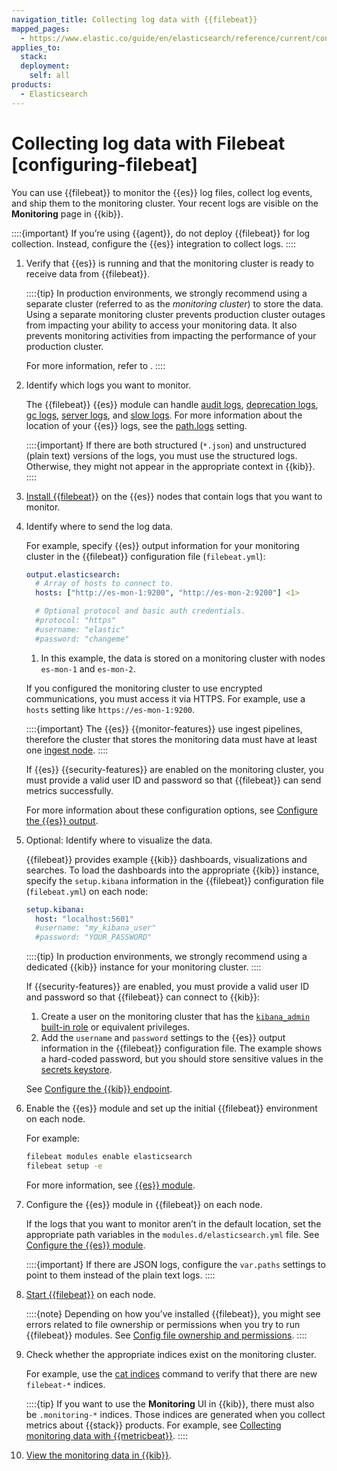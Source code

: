 ```yaml
---
navigation_title: Collecting log data with {{filebeat}}
mapped_pages:
  - https://www.elastic.co/guide/en/elasticsearch/reference/current/configuring-filebeat.html
applies_to:
  stack:
  deployment:
    self: all
products:
  - Elasticsearch
---
```




# Collecting log data with Filebeat [configuring-filebeat]


You can use {{filebeat}} to monitor the {{es}} log files, collect log events, and ship them to the monitoring cluster. Your recent logs are visible on the **Monitoring** page in {{kib}}.

::::{important}
If you’re using {{agent}}, do not deploy {{filebeat}} for log collection. Instead, configure the {{es}} integration to collect logs.
::::


1. Verify that {{es}} is running and that the monitoring cluster is ready to receive data from {{filebeat}}.

    ::::{tip}
    In production environments, we strongly recommend using a separate cluster (referred to as the *monitoring cluster*) to store the data. Using a separate monitoring cluster prevents production cluster outages from impacting your ability to access your monitoring data. It also prevents monitoring activities from impacting the performance of your production cluster. 
    
    For more information, refer to [](/deploy-manage/monitor/stack-monitoring/es-self-monitoring-prod.md).
    ::::

2. Identify which logs you want to monitor.

    The {{filebeat}} {{es}} module can handle [audit logs](../../security/logging-configuration/logfile-audit-output.md), [deprecation logs](/deploy-manage/monitor/logging-configuration/elasticsearch-deprecation-logs.md), [gc logs](elasticsearch://reference/elasticsearch/jvm-settings.md#gc-logging), [server logs](../logging-configuration/elasticsearch-log4j-configuration-self-managed.md), and [slow logs](elasticsearch://reference/elasticsearch/index-settings/slow-log.md). For more information about the location of your {{es}} logs, see the [path.logs](../../deploy/self-managed/important-settings-configuration.md#path-settings) setting.

    ::::{important}
    If there are both structured (`*.json`) and unstructured (plain text) versions of the logs, you must use the structured logs. Otherwise, they might not appear in the appropriate context in {{kib}}.
    ::::

3. [Install {{filebeat}}](beats://reference/filebeat/filebeat-installation-configuration.md) on the {{es}} nodes that contain logs that you want to monitor.
4. Identify where to send the log data.

    For example, specify {{es}} output information for your monitoring cluster in the {{filebeat}} configuration file (`filebeat.yml`):

    ```yaml
    output.elasticsearch:
      # Array of hosts to connect to.
      hosts: ["http://es-mon-1:9200", "http://es-mon-2:9200"] <1>

      # Optional protocol and basic auth credentials.
      #protocol: "https"
      #username: "elastic"
      #password: "changeme"
    ```

    1. In this example, the data is stored on a monitoring cluster with nodes `es-mon-1` and `es-mon-2`.


    If you configured the monitoring cluster to use encrypted communications, you must access it via HTTPS. For example, use a `hosts` setting like `https://es-mon-1:9200`.

    ::::{important}
    The {{es}} {{monitor-features}} use ingest pipelines, therefore the cluster that stores the monitoring data must have at least one [ingest node](../../../manage-data/ingest/transform-enrich/ingest-pipelines.md).
    ::::


    If {{es}} {{security-features}} are enabled on the monitoring cluster, you must provide a valid user ID and password so that {{filebeat}} can send metrics successfully.

    For more information about these configuration options, see [Configure the {{es}} output](beats://reference/filebeat/elasticsearch-output.md).

5. Optional: Identify where to visualize the data.

    {{filebeat}} provides example {{kib}} dashboards, visualizations and searches. To load the dashboards into the appropriate {{kib}} instance, specify the `setup.kibana` information in the {{filebeat}} configuration file (`filebeat.yml`) on each node:

    ```yaml
    setup.kibana:
      host: "localhost:5601"
      #username: "my_kibana_user"
      #password: "YOUR_PASSWORD"
    ```

    ::::{tip}
    In production environments, we strongly recommend using a dedicated {{kib}} instance for your monitoring cluster.
    ::::


    If {{security-features}} are enabled, you must provide a valid user ID and password so that {{filebeat}} can connect to {{kib}}:

    1. Create a user on the monitoring cluster that has the [`kibana_admin` built-in role](../../users-roles/cluster-or-deployment-auth/built-in-roles.md) or equivalent privileges.
    2. Add the `username` and `password` settings to the {{es}} output information in the {{filebeat}} configuration file. The example shows a hard-coded password, but you should store sensitive values in the [secrets keystore](beats://reference/filebeat/keystore.md).

    See [Configure the {{kib}} endpoint](beats://reference/filebeat/setup-kibana-endpoint.md).

6. Enable the {{es}} module and set up the initial {{filebeat}} environment on each node.

    For example:

    ```sh
    filebeat modules enable elasticsearch
    filebeat setup -e
    ```

    For more information, see [{{es}} module](beats://reference/filebeat/filebeat-module-elasticsearch.md).

7. Configure the {{es}} module in {{filebeat}} on each node.

    If the logs that you want to monitor aren’t in the default location, set the appropriate path variables in the `modules.d/elasticsearch.yml` file. See [Configure the {{es}} module](beats://reference/filebeat/filebeat-module-elasticsearch.md#configuring-elasticsearch-module).

    ::::{important}
    If there are JSON logs, configure the `var.paths` settings to point to them instead of the plain text logs.
    ::::

8. [Start {{filebeat}}](beats://reference/filebeat/filebeat-starting.md) on each node.

    ::::{note}
    Depending on how you’ve installed {{filebeat}}, you might see errors related to file ownership or permissions when you try to run {{filebeat}} modules. See [Config file ownership and permissions](beats://reference/libbeat/config-file-permissions.md).
    ::::

9. Check whether the appropriate indices exist on the monitoring cluster.

    For example, use the [cat indices](https://www.elastic.co/docs/api/doc/elasticsearch/operation/operation-cat-indices) command to verify that there are new `filebeat-*` indices.

    ::::{tip}
    If you want to use the **Monitoring** UI in {{kib}}, there must also be `.monitoring-*` indices. Those indices are generated when you collect metrics about {{stack}} products. For example, see [Collecting monitoring data with {{metricbeat}}](collecting-monitoring-data-with-metricbeat.md).
    ::::

10. [View the monitoring data in {{kib}}](kibana-monitoring-data.md).

